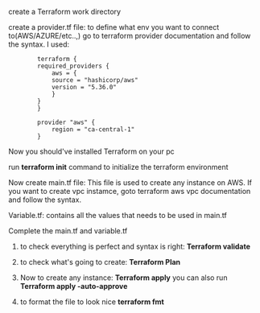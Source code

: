 create a Terraform work directory

create a provider.tf file: 
to define what env you want to connect to(AWS/AZURE/etc..,)
go to terraform provider documentation and follow the syntax. I used:

            terraform {
            required_providers {
                aws = {
                source = "hashicorp/aws"
                version = "5.36.0"
                }
            }
            }

            provider "aws" {
                region = "ca-central-1"
            }

Now you should've installed Terraform on your pc

run **terraform init** command to initialize the terraform environment

Now create main.tf file:
This file is used to create any instance on AWS. If you want to create vpc instamce, goto terraform aws vpc documentation and follow the syntax.

Variable.tf:
contains all the values that needs to be used in main.tf

Complete the main.tf and variable.tf

1. to check everything is perfect and syntax is right:
**Terraform validate**

2. to check what's going to create:
**Terraform Plan**

3. Now to create any instance:
**Terraform apply**
you can also run
**Terraform apply -auto-approve**

4. to format the file to look nice
**terraform fmt**